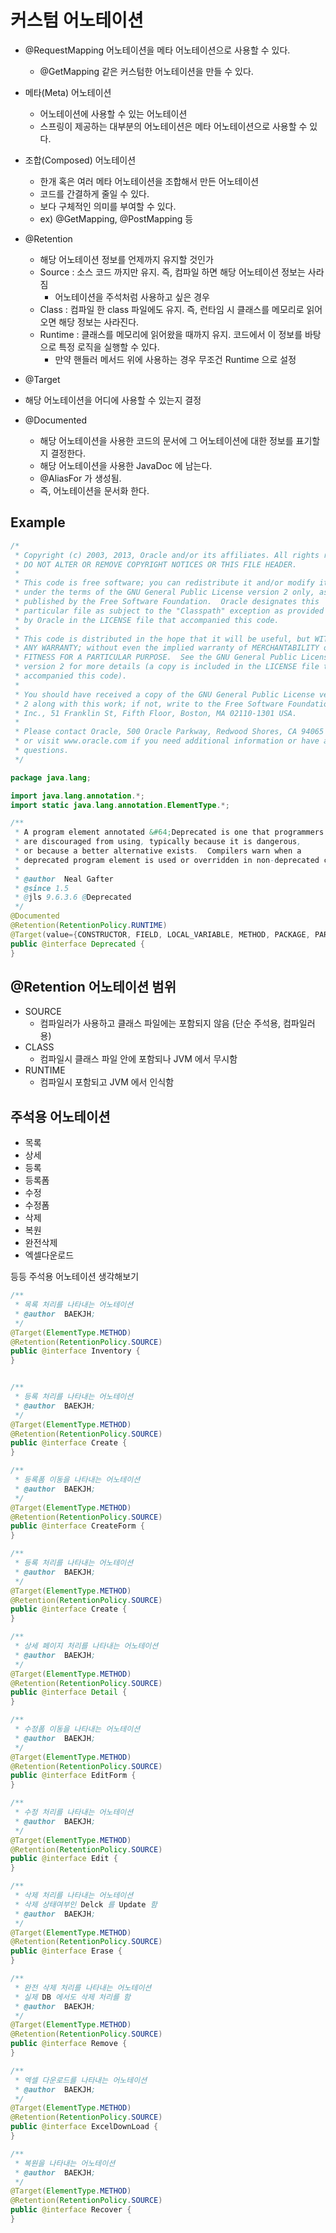 # 커스텀 어노테이션

- @RequestMapping 어노테이션을 메타 어노테이션으로 사용할 수 있다.
  - @GetMapping 같은 커스텀한 어노테이션을 만들 수 있다.
  
- 메타(Meta) 어노테이션
  - 어노테이션에 사용할 수 있는 어노테이션
  - 스프링이 제공하는 대부분의 어노테이션은 메타 어노테이션으로 사용할 수 있다.
  
- 조합(Composed) 어노테이션
  - 한개 혹은 여러 메타 어노테이션을 조합해서 만든 어노테이션
  - 코드를 간결하게 줄일 수 있다.
  - 보다 구체적인 의미를 부여할 수 있다.
  - ex) @GetMapping, @PostMapping 등

- @Retention
  - 해당 어노테이션 정보를 언제까지 유지할 것인가
  - Source : 소스 코드 까지만 유지. 즉, 컴파일 하면 해당 어노테이션 정보는 사라짐
    - 어노테이션을 주석처럼 사용하고 싶은 경우
  - Class : 컴파일 한 class 파일에도 유지. 즉, 런타임 시 클래스를 메모리로 읽어오면 해당 정보는 사라진다.
  - Runtime : 클래스를 메모리에 읽어왔을 때까지 유지. 코드에서 이 정보를 바탕으로 특정 로직을 실행할 수 있다.
    - 만약 핸들러 메서드 위에 사용하는 경우 무조건 Runtime 으로 설정
 
 - @Target
  - 해당 어노테이션을 어디에 사용할 수 있는지 결정
  
- @Documented
  - 해당 어노테이션을 사용한 코드의 문서에 그 어노테이션에 대한 정보를 표기할지 결정한다.
  - 해당 어노테이션을 사용한 JavaDoc 에 남는다.
  - @AliasFor 가 생성됨.
  - 즉, 어노테이션을 문서화 한다.
  
## Example

```java
/*
 * Copyright (c) 2003, 2013, Oracle and/or its affiliates. All rights reserved.
 * DO NOT ALTER OR REMOVE COPYRIGHT NOTICES OR THIS FILE HEADER.
 *
 * This code is free software; you can redistribute it and/or modify it
 * under the terms of the GNU General Public License version 2 only, as
 * published by the Free Software Foundation.  Oracle designates this
 * particular file as subject to the "Classpath" exception as provided
 * by Oracle in the LICENSE file that accompanied this code.
 *
 * This code is distributed in the hope that it will be useful, but WITHOUT
 * ANY WARRANTY; without even the implied warranty of MERCHANTABILITY or
 * FITNESS FOR A PARTICULAR PURPOSE.  See the GNU General Public License
 * version 2 for more details (a copy is included in the LICENSE file that
 * accompanied this code).
 *
 * You should have received a copy of the GNU General Public License version
 * 2 along with this work; if not, write to the Free Software Foundation,
 * Inc., 51 Franklin St, Fifth Floor, Boston, MA 02110-1301 USA.
 *
 * Please contact Oracle, 500 Oracle Parkway, Redwood Shores, CA 94065 USA
 * or visit www.oracle.com if you need additional information or have any
 * questions.
 */

package java.lang;

import java.lang.annotation.*;
import static java.lang.annotation.ElementType.*;

/**
 * A program element annotated &#64;Deprecated is one that programmers
 * are discouraged from using, typically because it is dangerous,
 * or because a better alternative exists.  Compilers warn when a
 * deprecated program element is used or overridden in non-deprecated code.
 *
 * @author  Neal Gafter
 * @since 1.5
 * @jls 9.6.3.6 @Deprecated
 */
@Documented
@Retention(RetentionPolicy.RUNTIME)
@Target(value={CONSTRUCTOR, FIELD, LOCAL_VARIABLE, METHOD, PACKAGE, PARAMETER, TYPE})
public @interface Deprecated {
}
```

## @Retention 어노테이션 범위

- SOURCE 
  - 컴파일러가 사용하고 클래스 파일에는 포함되지 않음 (단순 주석용, 컴파일러용)
- CLASS
  - 컴파일시 클래스 파일 안에 포함되나 JVM 에서 무시함
- RUNTIME
  - 컴파일시 포함되고 JVM 에서 인식함

## 주석용 어노테이션

- 목록
- 상세
- 등록
- 등록폼
- 수정
- 수정폼
- 삭제
- 복원
- 완전삭제
- 엑셀다운로드 

등등 주석용 어노테이션 생각해보기

```java
/**
 * 목록 처리를 나타내는 어노테이션
 * @author  BAEKJH;
 */
@Target(ElementType.METHOD)
@Retention(RetentionPolicy.SOURCE)
public @interface Inventory {
}


/**
 * 등록 처리를 나타내는 어노테이션
 * @author  BAEKJH;
 */
@Target(ElementType.METHOD)
@Retention(RetentionPolicy.SOURCE)
public @interface Create {
}

/**
 * 등록폼 이동을 나타내는 어노테이션
 * @author  BAEKJH;
 */
@Target(ElementType.METHOD)
@Retention(RetentionPolicy.SOURCE)
public @interface CreateForm {
}

/**
 * 등록 처리를 나타내는 어노테이션
 * @author  BAEKJH;
 */
@Target(ElementType.METHOD)
@Retention(RetentionPolicy.SOURCE)
public @interface Create {
}

/**
 * 상세 페이지 처리를 나타내는 어노테이션
 * @author  BAEKJH;
 */
@Target(ElementType.METHOD)
@Retention(RetentionPolicy.SOURCE)
public @interface Detail {
}

/**
 * 수정폼 이동을 나타내는 어노테이션
 * @author  BAEKJH;
 */
@Target(ElementType.METHOD)
@Retention(RetentionPolicy.SOURCE)
public @interface EditForm {
}

/**
 * 수정 처리를 나타내는 어노테이션
 * @author  BAEKJH;
 */
@Target(ElementType.METHOD)
@Retention(RetentionPolicy.SOURCE)
public @interface Edit {
}

/**
 * 삭제 처리를 나타내는 어노테이션
 * 삭제 상태여부인 Delck 를 Update 함
 * @author  BAEKJH;
 */
@Target(ElementType.METHOD)
@Retention(RetentionPolicy.SOURCE)
public @interface Erase {
}

/**
 * 완전 삭제 처리를 나타내는 어노테이션
 * 실제 DB 에서도 삭제 처리를 함
 * @author  BAEKJH;
 */
@Target(ElementType.METHOD)
@Retention(RetentionPolicy.SOURCE)
public @interface Remove {
}

/**
 * 엑셀 다운로드를 나타내는 어노테이션
 * @author  BAEKJH;
 */
@Target(ElementType.METHOD)
@Retention(RetentionPolicy.SOURCE)
public @interface ExcelDownLoad {
}

/**
 * 복원을 나타내는 어노테이션
 * @author  BAEKJH;
 */
@Target(ElementType.METHOD)
@Retention(RetentionPolicy.SOURCE)
public @interface Recover {
}
```
